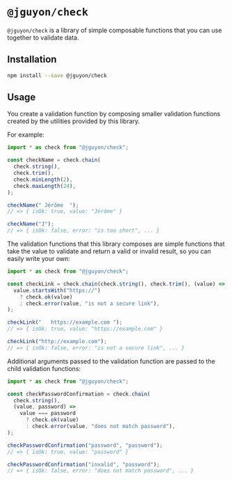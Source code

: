 # `@jguyon/check`

`@jguyon/check` is a library of simple composable functions that you can use
together to validate data.

## Installation

```sh
npm install --save @jguyon/check
```

## Usage

You create a validation function by composing smaller validation functions
created by the utilities provided by this library.

For example:

```js
import * as check from "@jguyon/check";

const checkName = check.chain(
  check.string(),
  check.trim(),
  check.minLength(2),
  check.maxLength(24),
);

checkName(" Jérôme  ");
// => { isOk: true, value: "Jérôme" }

checkName("J");
// => { isOk: false, error: "is too short", ... }
```

The validation functions that this library composes are simple functions that
take the value to validate and return a valid or invalid result, so you can
easily write your own:

```js
import * as check from "@jguyon/check";

const checkLink = check.chain(check.string(), check.trim(), (value) =>
  value.startsWith("https://")
    ? check.ok(value)
    : check.error(value, "is not a secure link"),
);

checkLink("   https://example.com ");
// => { isOk: true, value: "https://example.com" }

checkLink("http://example.com");
// => { isOk: false, error: "is not a secure link", ... }
```

Additional arguments passed to the validation function are passed to the child
validation functions:

```js
import * as check from "@jguyon/check";

const checkPasswordConfirmation = check.chain(
  check.string(),
  (value, password) =>
    value === password
      ? check.ok(value)
      : check.error(value, "does not match password"),
);

checkPasswordConfirmation("password", "password");
// => { isOk: true, value: "password" }

checkPasswordConfirmation("invalid", "password");
// => { isOk: false, error: "does not match password", ... }
```
